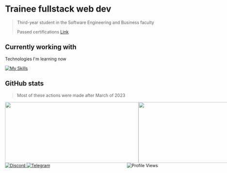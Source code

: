 <h1>Trainee fullstack web dev</h1>
<blockquote>
    <p>Third-year student in the Software Engineering and Business faculty</p>
    <p>Passed certifications <a
            href="https://drive.google.com/drive/folders/1hVbQNhJGryLn6sOC-wVVqqti5A2VSOph?usp=sharing">Link</a></p>
</blockquote>

<h2>Currently working with</h2>
<p>Technologies I'm learning now</p>
<a href="https://skillicons.dev">
    <img src="https://skillicons.dev/icons?i=mongodb,nextjs,express,react,nodejs,redux,docker" alt="My Skills">
</a>

<h2>GitHub stats</h2>
<blockquote>
    <p>Most of these actions were made after March of 2023</p>
</blockquote>
<div style="display: flex; flex-direction: row; justify-content: space-between;">
    <!-- GitHub Stats Card -->
    <img style="height: 200px; flex: 1; width: 440px;"
        src="https://github-readme-stats-sigma-five.vercel.app/api?username=qboww&count_private=true&show_icons=true&theme=dark&hide_border=true&custom_title=My%20GitHub%20Stats" />
    <!-- GitHub Top Language Card -->
    <img style="height: 200px; flex: 1; width: 400px;"
        src="https://github-readme-stats-sigma-five.vercel.app/api/top-langs/?username=qboww&langs_count=6&layout=compact&theme=dark&hide_border=true&hide=HTML&custom_title=Top%20Languages" />
</div>


<a href="https://discordapp.com/users/qboww">
    <img src="https://img.shields.io/badge/Discord-%235865F2.svg?style=for-the-badge&logo=discord&logoColor=white"
        alt="Discord">
</a>
<a href="https://t.me/Yevhenii_Sarancha">
    <img src="https://img.shields.io/badge/Telegram-2CA5E0?style=for-the-badge&logo=telegram&logoColor=white"
        alt="Telegram">
</a>
<img align="right" src="https://komarev.com/ghpvc/?username=qboww&style=for-the-badge&color=178600" alt="Profile Views">
